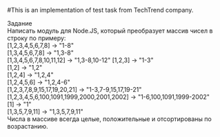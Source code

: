 #This is an implementation of test task from TechTrend company.

Задание    
Написать модуль для Node.JS, который преобразует массив чисел в строку по примеру:  
[1,2,3,4,5,6,7,8] -> "1-8"  
[1,3,4,5,6,7,8] -> "1,3-8"  
[1,3,4,5,6,7,8,10,11,12] -> "1,3-8,10-12" 
[1,2,3] -> "1-3"  
[1,2] -> "1,2"  
[1,2,4] -> "1,2,4"   
[1,2,4,5,6] -> "1,2,4-6"  
[1,2,3,7,8,9,15,17,19,20,21] -> "1-3,7-9,15,17,19-21" 
[1,2,3,4,5,6,100,1091,1999,2000,2001,2002] -> "1-6,100,1091,1999-2002"  
[1] -> "1"  
[1,3,5,7,9,11] -> "1,3,5,7,9,11"    
Числа в массиве всегда целые, положительные и отсортированы по возрастанию. 
